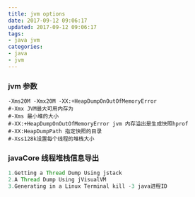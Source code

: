 ```yaml
---
title: jvm options
date: 2017-09-12 09:06:17
updated: 2017-09-12 09:06:17
tags:
- java jvm
categories:
- java
- jvm
---
```


### jvm 参数

```
-Xms20M -Xmx20M -XX:+HeapDumpOnOutOfMemoryError
#-Xmx JVM最大可用内存为
#-Xms 最小堆的大小
#-XX:+HeapDumpOnOutOfMemoryError jvm 内存溢出是生成快照hprof
#-XX:HeapDumpPath 指定快照的目录
#-Xss128k设置每个线程的堆栈大小

```

### javaCore 线程堆栈信息导出

```java
1.Getting a Thread Dump Using jstack
2.A Thread Dump Using jVisualVM
3.Generating in a Linux Terminal kill -3 java进程ID
```



